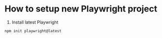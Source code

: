 # How to setup new Playwright project

1. Install latest Playwright
```
npm init playwright@latest

```